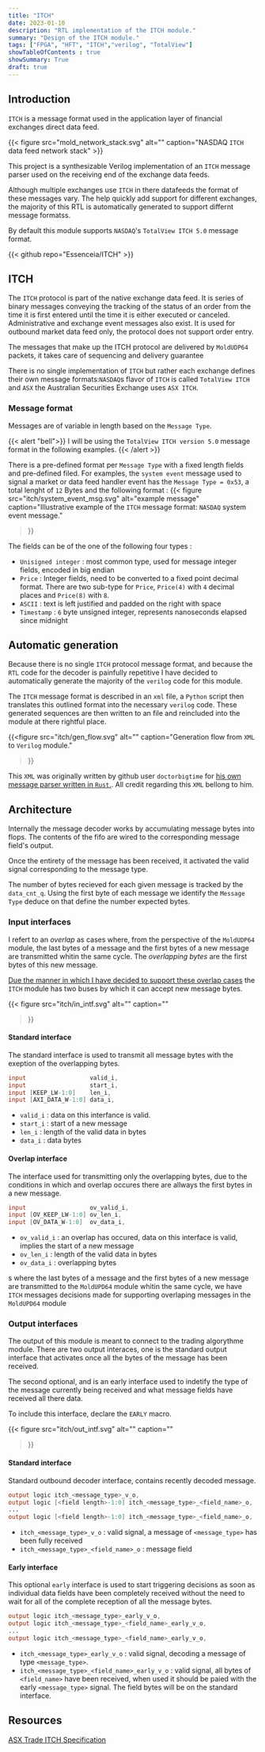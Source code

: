 ```yaml
---
title: "ITCH"
date: 2023-01-10
description: "RTL implementation of the ITCH module."
summary: "Design of the ITCH module."
tags: ["FPGA", "HFT", "ITCH","verilog", "TotalView"]
showTableOfContents : true
showSummary: True
draft: true
---
```

## Introduction

`ITCH` is a message format used in the application layer of
financial exchanges direct data feed. 

{{< figure
    src="mold_network_stack.svg"
    alt=""
    caption="NASDAQ `ITCH` data feed network stack"
    >}}


This project is a synthesizable Verilog implementation of an `ITCH` message
parser used on the receiving end of the exchange  data feeds.
 
Although multiple exchanges use `ITCH` in there datafeeds the
format of these messages vary.
The help quickly add support for different exchanges, the majority of this RTL
is automatically generated to support differnt message formatss.

By default this module supports `NASDAQ`'s `TotalView ITCH 5.0`
message format.

{{< github repo="Essenceia/ITCH" >}}

## ITCH

The `ITCH` protocol is part of the native exchange data feed. 
It is series of binary messages conveying the tracking of the 
status of an order from the time it is first entered until the 
time it is either executed or canceled.
Administrative and exchange event messages also exist.
It is used for outbound market data feed only, the protocol does not support order entry.

The messages that make up the ITCH protocol are delivered by
`MoldUDP64` packets, it takes care of sequencing and delivery guarantee

There is no single implementation of `ITCH` but rather each exchange defines their own
message formats:`NASDAQ`s flavor of `ITCH` is called `TotalView ITCH` and `ASX` the Australian Securities
Exchange uses `ASX ITCH`.

### Message format

Messages are of variable in length based on the `Message Type`. 

{{< alert "bell">}}
I will be using the `TotalView ITCH version 5.0` message format in the following examples.
{{< /alert >}}

There is a pre-defined format per `Message Type` with a fixed length fields and pre-defined filed.
For examples, the `system event` message used to signal a market or data feed handler event
 has the `Message Type = 0x53`, a total lenght of `12` Bytes and the following format :
{{< figure
    src="itch/system_event_msg.svg"
    alt="example message"
    caption="Illustrative example of the `ITCH` message format: `NASDAQ` system event message."
>}}

The fields can be of the one of the following four types :
- `Unisigned integer` : most common type, used for message integer fields, encoded in big endian
- `Price` : Integer fields, need to be converted to a fixed point decimal format.
    There are two sub-type for `Price`, `Price(4)` with `4` decimal places and `Price(8)` with `8`.
- `ASCII` : text is left justified and padded on the right with space 
- `Timestamp` : `6` byte unsigned integer, represents nanoseconds elapsed since midnight

## Automatic generation

Because there is no single `ITCH` protocol message format, and because the
`RTL` code for the decoder is painfully repetitive  I have decided to automatically 
generate the majority of the `verilog` code for this module.

The `ITCH` message format is described in an `xml` file, a `Python` script then 
translates this outlined format into the necessary `verilog` code.
These generated sequences are then written to an file and reincluded into the module at there rightful place.

{{<figure
    src="itch/gen_flow.svg"
    alt=""
    caption="Generation flow from `XML` to `Verilog` module."
>}}

This `XML` was originally written by github user `doctorbigtime` for [his own message parser written in `Rust`.](https://github.com/doctorbigtime/itch).
All credit regarding this `XML` bellong to him.

## Architecture

Internally the message decoder works by accumulating message bytes into flops.
The contents of the fifo are wired to the corresponding message field's output.

Once the entirety of the message has been received, it activated the valid signal corresponding to the message
type.

The number of bytes recieved for each given message is tracked by the `data_cnt_q`.
Using the first byte of each message we identify the `Message Type` deduce on that define
the number expected bytes.

### Input interfaces 

I refert to an *overlap* as cases where, from the perspective of the `MoldUDP64` module,
the last bytes of a message and the first bytes of a new message are transmitted
whitin the same cycle.
The *overlapping bytes* are the first bytes of this new message.
 
[Due the manner in which I have decided to support these overlap cases](/hft/moldudp64) the `ITCH` module
has two buses by which it can accept new message bytes.

{{< figure
    src="itch/in_intf.svg"
    alt=""
    caption=""
>}}
 
#### Standard interface

The standard interface is used to transmit all message bytes with the exeption of the
overlapping bytes. 
```verilog
input                  valid_i,
input                  start_i,
input [KEEP_LW-1:0]    len_i,
input [AXI_DATA_W-1:0] data_i,
```

- `valid_i` : data on this interfance is valid. 
- `start_i` : start of a new message
- `len_i` : length of the valid data in bytes
- `data_i` : data bytes

#### Overlap interface

The interface used for transmitting only the overlapping bytes, due to the
conditions in which and overlap occures there are allways the first bytes
in a new message.

```verilog
input                  ov_valid_i,
input [OV_KEEP_LW-1:0] ov_len_i,
input [OV_DATA_W-1:0]  ov_data_i,
```
 
- `ov_valid_i` : an overlap has occured, data on this interface is valid, implies the
    start of a new message
- `ov_len_i` : length of the valid data in bytes
- `ov_data_i` : overlapping bytes

s where the last bytes of a
message and the first bytes of a new message are transmitted to the `MoldUPD64` module
whitin the same cycle, we have
`ITCH` messages 
decisions made for supporting overlaping messages in the `MoldUPD64` module

### Output interfaces

The output of this module is meant to connect to the trading algorythme module.
There are two output interaces, one is the standard output interface that activates once
all the bytes of the message has been received. 

The second optional, and is an early interface used to indetify the type of the message
currently being received and what message fields have received all there data.

To include this interface, declare the `EARLY` macro. 

{{< figure
    src="itch/out_intf.svg"
    alt=""
    caption=""
>}}
 
#### Standard interface

Standard outbound decoder interface, contains recently decoded message.

```verilog
output logic itch_<message_type>_v_o,
output logic [<field length>-1:0] itch_<message_type>_<field_name>_o, 
...
output logic [<field length>-1:0] itch_<message_type>_<field_name>_o, 
```

- `itch_<message_type>_v_o` : valid signal, a message of `<message_type>` has
    been fully received
- `itch_<message_type>_<field_name>_o` : message field
 
#### Early interface

This optional `early` interface is used to start triggering decisions as soon as
individual  data fields have been completely received without the need to wait for 
all of the complete reception of all the message bytes.

```verilog
output logic itch_<message_type>_early_v_o,
output logic itch_<message_type>_<field_name>_early_v_o,
...
output logic itch_<message_type>_<field_name>_early_v_o,
```

- `itch_<message_type>_early_v_o` : valid signal, decoding a message of type `<message_type>`.
- `itch_<message_type>_<field_name>_early_v_o` : valid signal, all bytes of `<field_name>` have been
    received, when used it should be paied with the early `<message_type>` signal.
    The field bytes will be on the standard interface.

## Resources

[ASX Trade ITCH Specification](https://www.asxonline.com/content/dam/asxonline/public/documents/asx-trade-refresh-manuals/asx-trade-itch-message-specification.pdf) 

